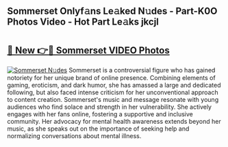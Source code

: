 ## Sommerset Onlyf𝚊ns Le𝚊ked N𝚞des - Part-K0O Photos Video - Hot Part Le𝚊ks jkcjl

# <h2><a href="http://ab52541.deff.icu/?id=Sommerset">🔗 New 👉🔴 Sommerset VIDEO Photos</a></h2>

[![Sommerset N𝚞des](https://i.imgur.com/rIISA9y.gif)](http://ab52541.deff.icu/?id=Sommerset)
Sommerset is a controversial figure who has gained notoriety for her unique brand of online presence. Combining elements of gaming, eroticism, and dark humor, she has amassed a large and dedicated following, but also faced intense criticism for her unconventional approach to content creation. Sommerset's music and message resonate with young audiences who find solace and strength in her vulnerability. She actively engages with her fans online, fostering a supportive and inclusive community. Her advocacy for mental health awareness extends beyond her music, as she speaks out on the importance of seeking help and normalizing conversations about mental illness.
